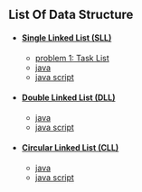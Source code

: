 ## List Of Data Structure
- #### [Single Linked List (SLL)](SingleLinkedList/)
  - [problem 1: Task List](SingleLinkedList/Problem)
  - [java](SingleLinkedList/Java)
  - [java script](SingleLinkedList/Java%20Script)
- #### [Double Linked List (DLL)](DoubleLinkedList/)
  - [java](DoubleLinkedList/Java)
  - [java script](DoubleLinkedList/Java%20Script)
- #### [Circular Linked List (CLL)](CircularLinkedList/)
  - [java](CircularLinkedList/Java)
  - [java script](CircularLinkedList/Java%20Script)
